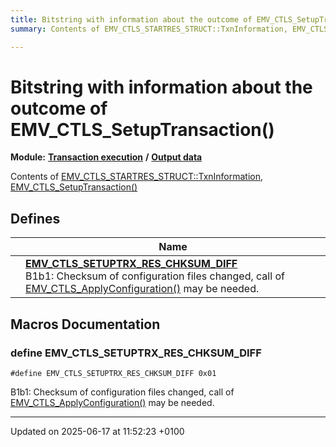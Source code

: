 ```yaml
---
title: Bitstring with information about the outcome of EMV_CTLS_SetupTransaction()
summary: Contents of EMV_CTLS_STARTRES_STRUCT::TxnInformation, EMV_CTLS_SetupTransaction()

---
```


# Bitstring with information about the outcome of EMV_CTLS_SetupTransaction()

**Module:** **[Transaction execution](group___a_d_k___t_r_x___e_x_e_c.md)** **/** **[Output data](group___d_e_f___f_l_o_w___o_u_t_p_u_t.md)**

Contents of [EMV_CTLS_STARTRES_STRUCT::TxnInformation](struct_e_m_v___c_t_l_s___s_t_a_r_t_r_e_s___s_t_r_u_c_t.md#variable-txninformation), [EMV_CTLS_SetupTransaction()](group___f_u_n_c___f_l_o_w.md#function-emv-ctls-setuptransaction)

## Defines

|                | Name           |
| -------------- | -------------- |
|  | **[EMV_CTLS_SETUPTRX_RES_CHKSUM_DIFF](group___d_e_f___s_e_l_e_c_t_r_e_s___t_r_x_i_n_f_o.md#define-emv-ctls-setuptrx-res-chksum-diff)** <br>B1b1: Checksum of configuration files changed, call of [EMV_CTLS_ApplyConfiguration()](group___f_u_n_c___c_o_n_f.md#function-emv-ctls-applyconfiguration) may be needed.  |




## Macros Documentation

### define EMV_CTLS_SETUPTRX_RES_CHKSUM_DIFF

```
#define EMV_CTLS_SETUPTRX_RES_CHKSUM_DIFF 0x01
```

B1b1: Checksum of configuration files changed, call of [EMV_CTLS_ApplyConfiguration()](group___f_u_n_c___c_o_n_f.md#function-emv-ctls-applyconfiguration) may be needed. 



-------------------------------

Updated on 2025-06-17 at 11:52:23 +0100